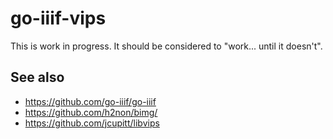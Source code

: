 # go-iiif-vips

This is work in progress. It should be considered to "work... until it doesn't".

## See also

* https://github.com/go-iiif/go-iiif
* https://github.com/h2non/bimg/
* https://github.com/jcupitt/libvips
